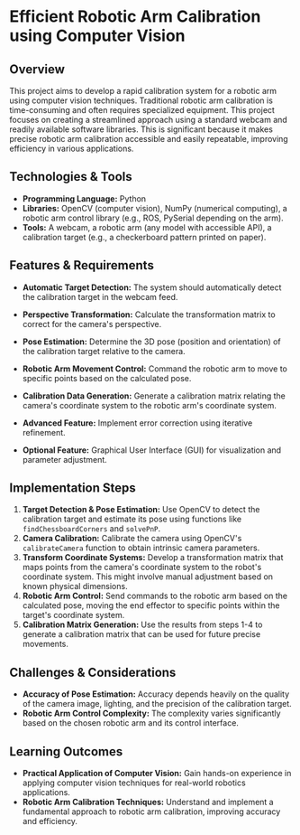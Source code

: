 # Efficient Robotic Arm Calibration using Computer Vision

## Overview
This project aims to develop a rapid calibration system for a robotic arm using computer vision techniques.  Traditional robotic arm calibration is time-consuming and often requires specialized equipment. This project focuses on creating a streamlined approach using a standard webcam and readily available software libraries.  This is significant because it makes precise robotic arm calibration accessible and easily repeatable, improving efficiency in various applications.

## Technologies & Tools
- **Programming Language:** Python
- **Libraries:** OpenCV (computer vision), NumPy (numerical computing), a robotic arm control library (e.g., ROS, PySerial depending on the arm).
- **Tools:** A webcam, a robotic arm (any model with accessible API), a calibration target (e.g., a checkerboard pattern printed on paper).


## Features & Requirements
- **Automatic Target Detection:** The system should automatically detect the calibration target in the webcam feed.
- **Perspective Transformation:**  Calculate the transformation matrix to correct for the camera's perspective.
- **Pose Estimation:** Determine the 3D pose (position and orientation) of the calibration target relative to the camera.
- **Robotic Arm Movement Control:**  Command the robotic arm to move to specific points based on the calculated pose.
- **Calibration Data Generation:**  Generate a calibration matrix relating the camera's coordinate system to the robotic arm's coordinate system.

- **Advanced Feature:**  Implement error correction using iterative refinement.
- **Optional Feature:**  Graphical User Interface (GUI) for visualization and parameter adjustment.


## Implementation Steps
1. **Target Detection & Pose Estimation:** Use OpenCV to detect the calibration target and estimate its pose using functions like `findChessboardCorners` and `solvePnP`.
2. **Camera Calibration:** Calibrate the camera using OpenCV's `calibrateCamera` function to obtain intrinsic camera parameters.
3. **Transform Coordinate Systems:** Develop a transformation matrix that maps points from the camera's coordinate system to the robot's coordinate system.  This might involve manual adjustment based on known physical dimensions.
4. **Robotic Arm Control:** Send commands to the robotic arm based on the calculated pose, moving the end effector to specific points within the target's coordinate system.
5. **Calibration Matrix Generation:** Use the results from steps 1-4 to generate a calibration matrix that can be used for future precise movements.


## Challenges & Considerations
- **Accuracy of Pose Estimation:**  Accuracy depends heavily on the quality of the camera image, lighting, and the precision of the calibration target.
- **Robotic Arm Control Complexity:**  The complexity varies significantly based on the chosen robotic arm and its control interface.


## Learning Outcomes
- **Practical Application of Computer Vision:** Gain hands-on experience in applying computer vision techniques for real-world robotics applications.
- **Robotic Arm Calibration Techniques:**  Understand and implement a fundamental approach to robotic arm calibration, improving accuracy and efficiency.

